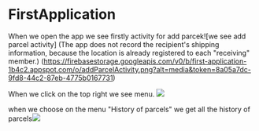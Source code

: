# FirstApplication
When we open the app we see firstly activity for add parcek![we see add parcel activity]
(The app does not record the recipient's shipping information, because the location is already registered to each "receiving" member.)
(https://firebasestorage.googleapis.com/v0/b/first-application-1b4c2.appspot.com/o/addParcelActivity.png?alt=media&token=8a05a7dc-9fd8-44c2-87eb-4775b0167731)

When we click on the top right we see menu. ![](https://firebasestorage.googleapis.com/v0/b/first-application-1b4c2.appspot.com/o/menuActivity.png?alt=media&token=aaf9a8f4-9647-44ad-8fed-cdd4ef241428)

when we choose on the menu "History of parcels" we get all the history of parcels![](https://firebasestorage.googleapis.com/v0/b/first-application-1b4c2.appspot.com/o/historyParcels.png?alt=media&token=6c9d2125-1774-4c77-89e1-7252cbef3df5)
 
 
